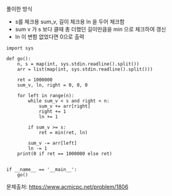 풀이한 방식 
- s를 체크용 sum_v, 길이 체크용 ln 을 두어 체크함
- sum v 가 s 보다 클때 총 더했던 길이만큼을 min 으로 체크하여 갱신
- ln 이 변함 없었다면 0으로 출력 
```python3
import sys

def go():
    n, s = map(int, sys.stdin.readline().split())
    arr = list(map(int, sys.stdin.readline().split()))

    ret = 1000000
    sum_v, ln, right = 0, 0, 0

    for left in range(n):
        while sum_v < s and right < n:
            sum_v += arr[right]
            right += 1
            ln += 1

        if sum_v >= s:
            ret = min(ret, ln)

        sum_v -= arr[left]
        ln -= 1
    print(0 if ret == 1000000 else ret)


if __name__ == '__main__':
    go()
```
문제출처: https://www.acmicpc.net/problem/1806
